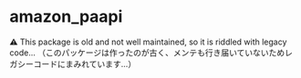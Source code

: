 # amazon_paapi

⚠️ This package is old and not well maintained, so it is riddled with legacy code...
（このパッケージは作ったのが古く、メンテも行き届いていないためレガシーコードにまみれています…）
